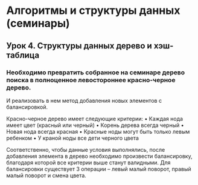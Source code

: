 # Алгоритмы и структуры данных (семинары)
## Урок 4. Структуры данных дерево и хэш-таблица
### Необходимо превратить собранное на семинаре дерево поиска в полноценное левостороннее красно-черное дерево.
И реализовать в нем метод добавления новых элементов с балансировкой.

Красно-черное дерево имеет следующие критерии:
• Каждая нода имеет цвет (красный или черный)
• Корень дерева всегда черный
• Новая нода всегда красная
• Красные ноды могут быть только левым ребенком
• У краной ноды все дети черного цвета

Соответственно, чтобы данные условия выполнялись,
после добавления элемента в дерево необходимо произвести балансировку,
благодаря которой все критерии выше станут валидными. Для балансировки существует 3 операции – левый малый поворот,
правый малый поворот и смена цвета.